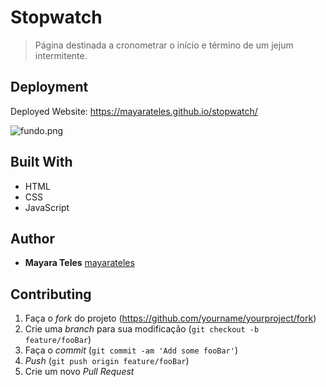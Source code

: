 # Stopwatch

> Página destinada a cronometrar o início e término de um jejum intermitente.

## Deployment

Deployed Website: https://mayarateles.github.io/stopwatch/

![fundo.png](.images/fundo.png)

## Built With

- HTML
- CSS
- JavaScript

## Author

- **Mayara Teles**
  [mayarateles](https://mayarateles.github.io/)

## Contributing

1. Faça o _fork_ do projeto (<https://github.com/yourname/yourproject/fork>)
2. Crie uma _branch_ para sua modificação (`git checkout -b feature/fooBar`)
3. Faça o _commit_ (`git commit -am 'Add some fooBar'`)
4. _Push_ (`git push origin feature/fooBar`)
5. Crie um novo _Pull Request_
